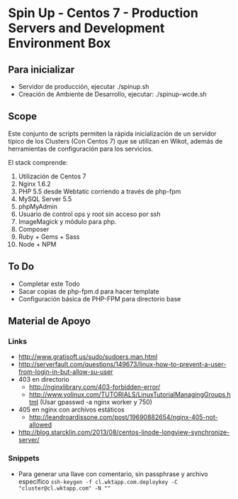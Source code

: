 # Spin Up - Centos 7 - Production Servers and Development Environment Box

## Para inicializar

* Servidor de producción, ejecutar ./spinup.sh
* Creación de Ambiente de Desarrollo, ejecutar: ./spinup-wcde.sh

## Scope

Este conjunto de scripts permiten la rápida inicialización de un servidor típico de los Clusters (Con Centos 7) que se utilizan en Wikot, además de herramientas de configuración para los servicios.

El stack comprende:

1. Utilización de Centos 7
2. Nginx 1.6.2
3. PHP 5.5 desde Webtatic corriendo a través de php-fpm
4. MySQL Server 5.5
5. phpMyAdmin
6. Usuario de control ops y root sin acceso por ssh
7. ImageMagick y módulo para php.
8. Composer
9. Ruby + Gems + Sass
10. Node + NPM

## To Do

* Completar este Todo
* Sacar copias de php-fpm.d para hacer template
* Configuración básica de PHP-FPM para directorio base

## Material de Apoyo

### Links

* http://www.gratisoft.us/sudo/sudoers.man.html
* http://serverfault.com/questions/149673/linux-how-to-prevent-a-user-from-login-in-but-allow-su-user
* 403 en directorio
  * http://nginxlibrary.com/403-forbidden-error/
  * http://www.yolinux.com/TUTORIALS/LinuxTutorialManagingGroups.html (Usar gpasswd -a nginx worker y 750)
* 405 en nginx con archivos estáticos
  * http://leandroardissone.com/post/19690882654/nginx-405-not-allowed
* http://blog.starcklin.com/2013/08/centos-linode-longview-synchronize-server/

### Snippets

* Para generar una llave con comentario, sin passphrase y archivo específico
```ssh-keygen -f cl.wktapp.com.deploykey -C "cluster@cl.wktapp.com" -N ""```

